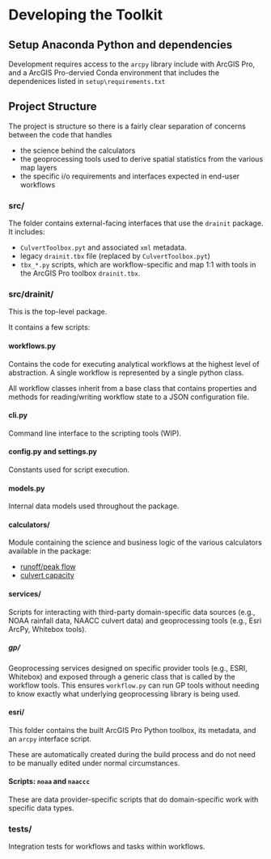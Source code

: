 # Developing the Toolkit

## Setup Anaconda Python and dependencies

Development requires access to the `arcpy` library include with ArcGIS Pro, and a ArcGIS Pro-dervied Conda environment that includes the dependenices listed in `setup\requirements.txt`

## Project Structure

The project is structure so there is a fairly clear separation of concerns between the code that handles

* the science behind the calculators
* the geoprocessing tools used to derive spatial statistics from the various map layers
* the specific i/o requirements and interfaces expected in end-user workflows

### src/

The folder contains external-facing interfaces that use the `drainit` package. It includes:

* `CulvertToolbox.pyt` and associated `xml` metadata.
* legacy `drainit.tbx` file (replaced by `CulvertToolbox.pyt`)
* `tbx_*.py` scripts, which are workflow-specific and map 1:1 with tools in the ArcGIS Pro toolbox `drainit.tbx`.

### src/drainit/

This is the top-level package.

It contains a few scripts:

#### workflows.py

Contains the code for executing analytical workflows at the highest level of abstraction. A single workflow is represented by a single python class. 

All workflow classes inherit from a base class that contains properties and methods for reading/writing workflow state to a JSON configuration file.

#### cli.py

Command line interface to the scripting tools (WIP).

#### config.py and settings.py

Constants used for script execution.

#### models.py

Internal data models used throughout the package. 

#### calculators/

Module containing the science and business logic of the various calculators available in the package: 

* [runoff/peak flow](peak-flow.md)
* [culvert capacity](culvert-capacity.md)

#### services/

Scripts for interacting with third-party domain-specific data sources (e.g., NOAA rainfall data, NAACC culvert data) and geoprocessing tools (e.g., Esri ArcPy, Whitebox tools).

##### gp/

Geoprocessing services designed on specific provider tools (e.g., ESRI, Whitebox) and exposed through a generic class that is called by the workflow tools. This ensures `workflow.py` can run GP tools without needing to know exactly what underlying geoprocessing library is being used.

#### esri/

This folder contains the built ArcGIS Pro Python toolbox, its metadata, and an `arcpy` interface script. 

These are automatically created during the build process and do not need to be manually edited under normal circumstances.

#### Scripts: `noaa` and `naaccc` 

These are data provider-specific scripts that do domain-specific work with specific data types.

### tests/

Integration tests for workflows and tasks within workflows.
